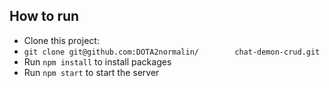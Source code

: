 ## How to run
* Clone this project:
* `git clone git@github.com:DOTA2normalin/        chat-demon-crud.git` 
* Run `npm install` to install packages
* Run `npm start` to start the server
